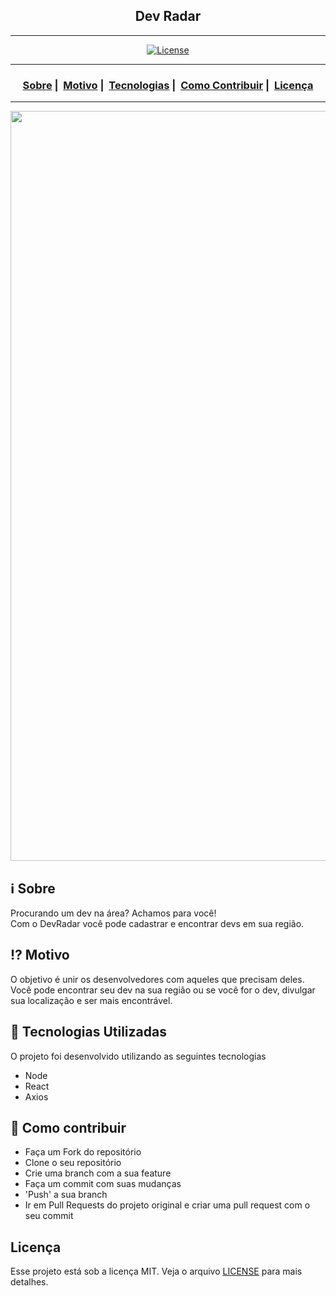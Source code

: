 <h2 align="center">Dev Radar</h2>

___

<p align="center">
  <a href="LICENSE">
    <img alt="License" src="https://img.shields.io/badge/license-MIT-%23F8952D">
  </a>
</p>

___

<h3 align="center">
  <a href="#information_source-sobre">Sobre</a>&nbsp;|&nbsp;
  <a href="#interrobang-motivo">Motivo</a>&nbsp;|&nbsp;
  <a href="#rocket-tecnologias-utilizadas">Tecnologias</a>&nbsp;|&nbsp;
  <a href="#link-como-contribuir">Como Contribuir</a>&nbsp;|&nbsp;
  <a href="#licença">Licença</a>
</h3>

___

<img src="https://ik.imagekit.io/vhx2sevqtq/screenshot-devradar-frontend-week10.herokuapp.com-2020.06.27-20_16_09_WRkf_1-Zh.png" width="1200">

## :information_source: Sobre

Procurando um dev na área? Achamos para você!
<br/>
Com o DevRadar você pode cadastrar e encontrar devs em sua região.

## :interrobang: Motivo

O objetivo é unir os desenvolvedores com aqueles que precisam deles. Você pode encontrar seu dev na sua região ou se você for o dev, divulgar sua localização e ser mais encontrável.

## :rocket: Tecnologias Utilizadas 

O projeto foi desenvolvido utilizando as seguintes tecnologias

- Node
- React
- Axios

## :link: Como contribuir 

- Faça um Fork do repositório
- Clone o seu repositório
- Crie uma branch com a sua feature
- Faça um commit com suas mudanças
- 'Push' a sua branch
- Ir em Pull Requests do projeto original e criar uma pull request com o seu commit

## Licença 

Esse projeto está sob a licença MIT. Veja o arquivo [LICENSE](LICENSE) para mais detalhes.

